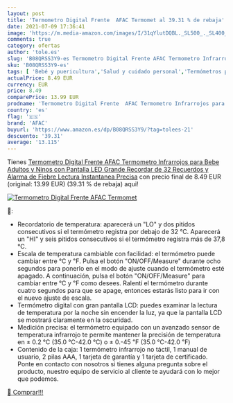 ```yaml
---
layout: post
title: 'Termometro Digital Frente  AFAC Termomet al 39.31 % de rebaja'
date: 2021-07-09 17:36:41
image: 'https://m.media-amazon.com/images/I/31qYlutDQBL._SL500_._SL400_.jpg'
comments: true
category: ofertas
author: 'tole.es'
slug: 'B08QRSS3Y9-es Termometro Digital Frente AFAC Termometro Infrarrojos para...'
sku: 'B08QRSS3Y9-es'
tags: [ 'Bebé y puericultura','Salud y cuidado personal','Termómetros para bebé','afac','bebe', ]
actualPrice: 8.49 EUR
currency: EUR
price: 8.49
comparePrice: 13.99 EUR
prodname: 'Termometro Digital Frente  AFAC Termometro Infrarrojos para Bebe  Adultos y Ninos con Pantalla LED Grande  Recordar de 32 Recuerdos y Alarma de Fiebre  Lectura Instantanea Precisa'
country: 'es'
flag: '🇪🇸'
brand: 'AFAC'
buyurl: 'https://www.amazon.es/dp/B08QRSS3Y9/?tag=tolees-21'
descuento: '39.31'
average: '13.115'
---
```


Tienes [Termometro Digital Frente  AFAC Termometro Infrarrojos para Bebe  Adultos y Ninos con Pantalla LED Grande  Recordar de 32 Recuerdos y Alarma de Fiebre  Lectura Instantanea Precisa](https://www.amazon.es/dp/B08QRSS3Y9/?tag=tolees-21) con precio final de  8.49 EUR (original: 13.99 EUR) (39.31 %  de rebaja) aqui!

[![Termometro Digital Frente  AFAC Termomet](https://m.media-amazon.com/images/I/31qYlutDQBL._SL500_._SL400_.jpg)](https://www.amazon.es/dp/B08QRSS3Y9/?tag=tolees-21)

🔎:

- Recordatorio de temperatura: aparecerá un "LO" y dos pitidos consecutivos si el termómetro registra por debajo de 32 ℃. Aparecerá un "HI" y seis pitidos consecutivos si el termómetro registra más de 37,8 ℃.
- Escala de temperatura cambiable con facilidad: el termómetro puede cambiar entre ℃ y ℉. Pulsa el botón "ON/OFF/Measure" durante ocho segundos para ponerlo en el modo de ajuste cuando el termómetro esté apagado. A continuación, pulsa el botón "ON/OFF/Measure" para cambiar entre ℃ y ℉ como desees. Ralentí el termómetro durante cuatro segundos para que se apage, entonces estarás listo para ir con el nuevo ajuste de escala.
- Termómetro digital con gran pantalla LCD: puedes examinar la lectura de temperatura por la noche sin encender la luz, ya que la pantalla LCD se mostrará claramente en la oscuridad.
- Medición precisa: el termómetro equipado con un avanzado sensor de temperatura infrarrojo te permite mantener la precisión de temperatura en ± 0.2 ℃ (35.0 ℃-42.0 ℃) o ± 0.-45 ℉ (35.0 ℃-42.0 ℉)
- Contenido de la caja: 1 termómetro infrarrojo no táctil, 1 manual de usuario, 2 pilas AAA, 1 tarjeta de garantía y 1 tarjeta de certificado. Ponte en contacto con nosotros si tienes alguna pregunta sobre el producto, nuestro equipo de servicio al cliente te ayudará con lo mejor que podemos.

[🛒 Comprar!!!](https://www.amazon.es/dp/B08QRSS3Y9/?tag=tolees-21)
